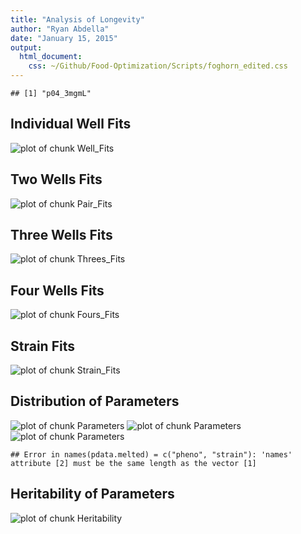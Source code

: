 ```yaml
---
title: "Analysis of Longevity"
author: "Ryan Abdella"
date: "January 15, 2015"
output:
  html_document:
    css: ~/Github/Food-Optimization/Scripts/foghorn_edited.css
---
```




```
## [1] "p04_3mgmL"
```









## Individual Well Fits ##

![plot of chunk Well_Fits](./Data/Processed/p04_3mgmL/p04_3mgmL_Well_Fits-1.png) 

## Two Wells Fits ##

![plot of chunk Pair_Fits](./Data/Processed/p04_3mgmL/p04_3mgmL_Pair_Fits-1.png) 

## Three Wells Fits ##

![plot of chunk Threes_Fits](./Data/Processed/p04_3mgmL/p04_3mgmL_Threes_Fits-1.png) 

## Four Wells Fits ##

![plot of chunk Fours_Fits](./Data/Processed/p04_3mgmL/p04_3mgmL_Fours_Fits-1.png) 

## Strain Fits ##

![plot of chunk Strain_Fits](./Data/Processed/p04_3mgmL/p04_3mgmL_Strain_Fits-1.png) 

## Distribution of Parameters ##

![plot of chunk Parameters](./Data/Processed/p04_3mgmL/p04_3mgmL_Parameters-1.png) ![plot of chunk Parameters](./Data/Processed/p04_3mgmL/p04_3mgmL_Parameters-2.png) ![plot of chunk Parameters](./Data/Processed/p04_3mgmL/p04_3mgmL_Parameters-3.png) 


```
## Error in names(pdata.melted) = c("pheno", "strain"): 'names' attribute [2] must be the same length as the vector [1]
```

## Heritability of Parameters ##

![plot of chunk Heritability](./Data/Processed/p04_3mgmL/p04_3mgmL_Heritability-1.png) 
